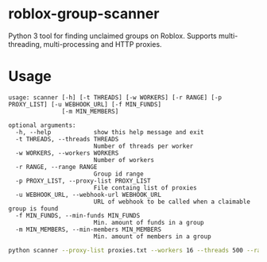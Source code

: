 # roblox-group-scanner
Python 3 tool for finding unclaimed groups on Roblox. Supports multi-threading, multi-processing and HTTP proxies.

# Usage
```
usage: scanner [-h] [-t THREADS] [-w WORKERS] [-r RANGE] [-p PROXY_LIST] [-u WEBHOOK_URL] [-f MIN_FUNDS]
               [-m MIN_MEMBERS]

optional arguments:
  -h, --help            show this help message and exit
  -t THREADS, --threads THREADS
                        Number of threads per worker
  -w WORKERS, --workers WORKERS
                        Number of workers
  -r RANGE, --range RANGE
                        Group id range
  -p PROXY_LIST, --proxy-list PROXY_LIST
                        File containg list of proxies
  -u WEBHOOK_URL, --webhook-url WEBHOOK_URL
                        URL of webhook to be called when a claimable group is found
  -f MIN_FUNDS, --min-funds MIN_FUNDS
                        Min. amount of funds in a group
  -m MIN_MEMBERS, --min-members MIN_MEMBERS
                        Min. amount of members in a group
```

```bash
python scanner --proxy-list proxies.txt --workers 16 --threads 500 --range 1-11000000
```
